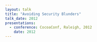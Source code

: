 ```yaml
---
layout: talk
title: "Avoiding Security Blunders"
talk_date: 2012
presentations:
  - conference: CocoaConf, Raleigh, 2012
    date: 2012
---
```

